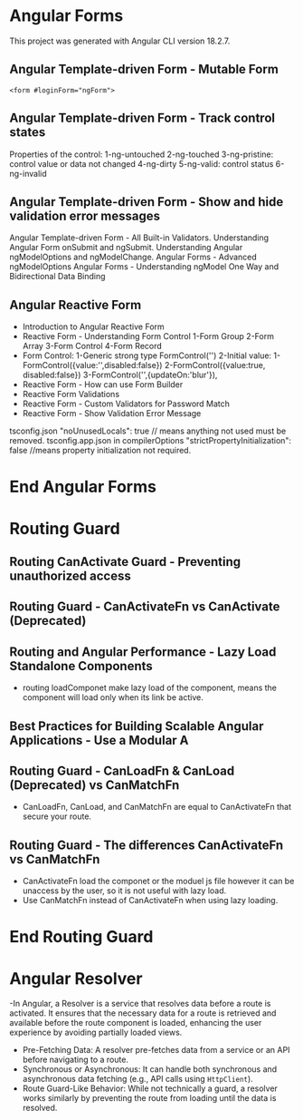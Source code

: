 # Angular Forms
This project was generated with Angular CLI version 18.2.7.
## Angular Template-driven Form - Mutable Form
    <form #loginForm="ngForm">
## Angular Template-driven Form - Track control states
Properties of the control:
1-ng-untouched
2-ng-touched
3-ng-pristine: control value or data not changed 
4-ng-dirty
5-ng-valid: control status
6-ng-invalid

## Angular Template-driven Form - Show and hide validation error messages
Angular Template-driven Form - All Built-in Validators.
Understanding Angular Form onSubmit and ngSubmit.
Understanding Angular ngModelOptions and ngModelChange.
Angular Forms - Advanced ngModelOptions
Angular Forms - Understanding ngModel One Way and Bidirectional Data Binding

## Angular Reactive Form
- Introduction to Angular Reactive Form
- Reactive Form - Understanding Form Control
    1-Form Group 2-Form Array 3-Form Control 4-Form Record
- Form Control:
    1-Generic strong type FormControl<string>('')
    2-Initial value:
        1-FormControl<string>({value:'',disabled:false})
        2-FormControl<boolean>({value:true, disabled:false})
        3-FormControl<string>('',{updateOn:'blur'}), 
- Reactive Form - How can use Form Builder
- Reactive Form Validations
- Reactive Form - Custom Validators for Password Match
- Reactive Form - Show Validation Error Message


tsconfig.json "noUnusedLocals": true // means anything not used must be removed.
tsconfig.app.json in compilerOptions "strictPropertyInitialization": false //means property initialization not required.
# End Angular Forms

# Routing Guard
## Routing CanActivate Guard - Preventing unauthorized access
## Routing Guard - CanActivateFn vs CanActivate (Deprecated)
## Routing and Angular Performance - Lazy Load Standalone Components
- routing loadComponet make lazy load of the component, means the component will load only when its link be active.
## Best Practices for Building Scalable Angular Applications - Use a Modular A
## Routing Guard - CanLoadFn & CanLoad (Deprecated) vs CanMatchFn
- CanLoadFn, CanLoad, and CanMatchFn are equal to CanActivateFn that secure your route.
## Routing Guard - The differences CanActivateFn vs CanMatchFn
- CanActivateFn load the componet or the moduel js file however it can be unaccess by the user, so it is not useful with lazy load.
- Use CanMatchFn instead of CanActivateFn when using lazy loading.
# End Routing Guard
# Angular Resolver
-In Angular, a Resolver is a service that resolves data before a route is activated. It ensures that the necessary data for a route is retrieved and available before the route component is loaded, enhancing the user experience by avoiding partially loaded views.
- Pre-Fetching Data: A resolver pre-fetches data from a service or an API before navigating to a route.
- Synchronous or Asynchronous: It can handle both synchronous and asynchronous data fetching (e.g., API calls using `HttpClient`).
- Route Guard-Like Behavior: While not technically a guard, a resolver works similarly by preventing the route from loading until the data is resolved.